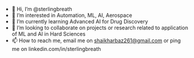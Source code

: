- 👋 Hi, I’m @sterlingbreath
- 👀 I’m interested in Automation, ML, AI, Aerospace
- 🌱 I’m currently learning Advanced AI for Drug Discovery
- 💞️ I’m looking to collaborate on projects or research related to application of ML and AI in Hard Sciences
- 📫 How to reach me, email me on shaikharbaz261@gmail.com or ping me on linkedin.com/in/sterlingbreath
